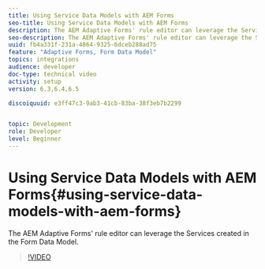 ```yaml
---
title: Using Service Data Models with AEM Forms
seo-title: Using Service Data Models with AEM Forms
description: The AEM Adaptive Forms' rule editor can leverage the Services created in the Form Data Model.
seo-description: The AEM Adaptive Forms' rule editor can leverage the Services created in the Form Data Model.
uuid: fb4a331f-231a-4864-9325-6dceb288ad75
feature: "Adaptive Forms, Form Data Model"
topics: integrations
audience: developer
doc-type: technical video
activity: setup
version: 6.3,6.4,6.5

discoiquuid: e3ff47c3-9ab3-41cb-83ba-38f3eb7b2299


topic: Development
role: Developer
level: Beginner
---
```


# Using Service Data Models with AEM Forms{#using-service-data-models-with-aem-forms}

The AEM Adaptive Forms' rule editor can leverage the Services created in the Form Data Model.

>[!VIDEO](https://video.tv.adobe.com/v/17739/?quality=9&learn=on)

